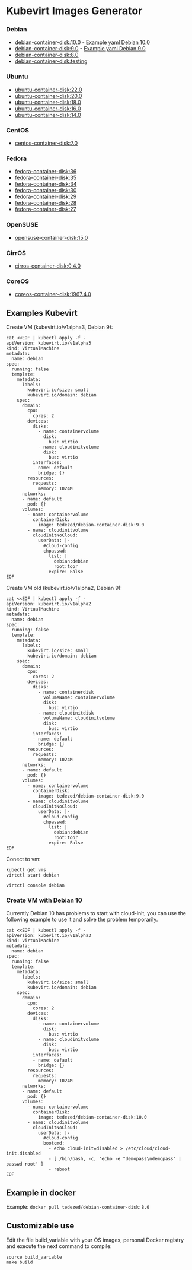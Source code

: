 # Kubevirt Images Generator

### Debian

- [debian-container-disk:10.0](https://hub.docker.com/r/tedezed/debian-container-disk/tags) - [Example yaml Debian 10.0](#create-vm-with-debian-10)
- [debian-container-disk:9.0](https://hub.docker.com/r/tedezed/debian-container-disk/tags) - [Example yaml Debian 9.0](#examples-kubevirt)
- [debian-container-disk:8.0](https://hub.docker.com/r/tedezed/debian-container-disk/tags)
- [debian-container-disk:testing](https://hub.docker.com/r/tedezed/debian-container-disk/tags)

### Ubuntu

- [ubuntu-container-disk:22.0](https://hub.docker.com/r/tedezed/ubuntu-container-disk/tags)
- [ubuntu-container-disk:20.0](https://hub.docker.com/r/tedezed/ubuntu-container-disk/tags)
- [ubuntu-container-disk:18.0](https://hub.docker.com/r/tedezed/ubuntu-container-disk/tags)
- [ubuntu-container-disk:16.0](https://hub.docker.com/r/tedezed/ubuntu-container-disk/tags)
- [ubuntu-container-disk:14.0](https://hub.docker.com/r/tedezed/ubuntu-container-disk/tags)

### CentOS

- [centos-container-disk:7.0](https://hub.docker.com/r/tedezed/centos-container-disk/tags)

### Fedora

- [fedora-container-disk:36](https://hub.docker.com/r/tedezed/fedora-container-disk/tags)
- [fedora-container-disk:35](https://hub.docker.com/r/tedezed/fedora-container-disk/tags)
- [fedora-container-disk:34](https://hub.docker.com/r/tedezed/fedora-container-disk/tags)
- [fedora-container-disk:30](https://hub.docker.com/r/tedezed/fedora-container-disk/tags)
- [fedora-container-disk:29](https://hub.docker.com/r/tedezed/fedora-container-disk/tags)
- [fedora-container-disk:28](https://hub.docker.com/r/tedezed/fedora-container-disk/tags)
- [fedora-container-disk:27](https://hub.docker.com/r/tedezed/fedora-container-disk/tags)

### OpenSUSE

- [opensuse-container-disk:15.0](https://hub.docker.com/r/tedezed/opensuse-container-disk/tags)

### CirrOS

- [cirros-container-disk:0.4.0](https://hub.docker.com/r/tedezed/cirros-container-disk)

### CoreOS

- [coreos-container-disk:1967.4.0](https://hub.docker.com/r/tedezed/coreos-container-disk)

## Examples Kubevirt

Create VM (kubevirt.io/v1alpha3, Debian 9):

```
cat <<EOF | kubectl apply -f -
apiVersion: kubevirt.io/v1alpha3
kind: VirtualMachine
metadata:
  name: debian
spec:
  running: false
  template:
    metadata:
      labels: 
        kubevirt.io/size: small
        kubevirt.io/domain: debian
    spec:
      domain:
        cpu:
          cores: 2
        devices:
          disks:
            - name: containervolume
              disk:
                bus: virtio
            - name: cloudinitvolume
              disk:
                bus: virtio
          interfaces:
          - name: default
            bridge: {}
        resources:
          requests:
            memory: 1024M
      networks:
      - name: default
        pod: {}
      volumes:
        - name: containervolume
          containerDisk:
            image: tedezed/debian-container-disk:9.0
        - name: cloudinitvolume
          cloudInitNoCloud:
            userData: |-
              #cloud-config
              chpasswd:
                list: |
                  debian:debian
                  root:toor
                expire: False
EOF
```

Create VM old (kubevirt.io/v1alpha2, Debian 9):

```
cat <<EOF | kubectl apply -f -
apiVersion: kubevirt.io/v1alpha2
kind: VirtualMachine
metadata:
  name: debian
spec:
  running: false
  template:
    metadata:
      labels: 
        kubevirt.io/size: small
        kubevirt.io/domain: debian
    spec:
      domain:
        cpu:
          cores: 2
        devices:
          disks:
            - name: containerdisk
              volumeName: containervolume
              disk:
                bus: virtio
            - name: cloudinitdisk
              volumeName: cloudinitvolume
              disk:
                bus: virtio
          interfaces:
          - name: default
            bridge: {}
        resources:
          requests:
            memory: 1024M
      networks:
      - name: default
        pod: {}
      volumes:
        - name: containervolume
          containerDisk:
            image: tedezed/debian-container-disk:9.0
        - name: cloudinitvolume
          cloudInitNoCloud:
            userData: |-
              #cloud-config
              chpasswd:
                list: |
                  debian:debian
                  root:toor
                expire: False
EOF
```

Conect to vm:
```
kubectl get vms
virtctl start debian

virtctl console debian
```

### Create VM with Debian 10

Currently Debian 10 has problems to start with cloud-init, you can use the following example to use it and solve the problem temporarily.

```
cat <<EOF | kubectl apply -f -
apiVersion: kubevirt.io/v1alpha3
kind: VirtualMachine
metadata:
  name: debian
spec:
  running: false
  template:
    metadata:
      labels: 
        kubevirt.io/size: small
        kubevirt.io/domain: debian
    spec:
      domain:
        cpu:
          cores: 2
        devices:
          disks:
            - name: containervolume
              disk:
                bus: virtio
            - name: cloudinitvolume
              disk:
                bus: virtio
          interfaces:
          - name: default
            bridge: {}
        resources:
          requests:
            memory: 1024M
      networks:
      - name: default
        pod: {}
      volumes:
        - name: containervolume
          containerDisk:
            image: tedezed/debian-container-disk:10.0
        - name: cloudinitvolume
          cloudInitNoCloud:
            userData: |-
              #cloud-config
              bootcmd:
                - echo cloud-init=disabled > /etc/cloud/cloud-init.disabled
                - [ /bin/bash, -c, 'echo -e "demopass\ndemopass" | passwd root' ]
                - reboot
EOF
```

## Example in docker

Example: `docker pull tedezed/debian-container-disk:8.0`

## Customizable use

Edit the file build_variable with your OS images, personal Docker registry and execute the next command to compile:
```
source build_variable
make build
```
